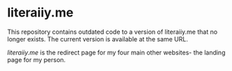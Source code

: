 # literaiiy.me
This repository contains outdated code to a version of literaiiy.me that no longer exists. The current version is available at the same URL.

*literaiiy.me* is the redirect page for my four main other websites- the landing page for my person. 
